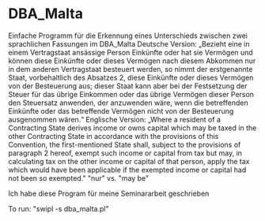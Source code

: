 # DBA_Malta
Einfache Programm für die Erkennung eines Unterschieds zwischen zwei sprachlichen Fassungen im DBA_Malta
Deutsche Version: 
„Bezieht eine in einem Vertragstaat ansässige Person Einkünfte oder hat sie Vermögen und können diese Einkünfte oder dieses Vermögen nach diesem Abkommen nur in dem anderen Vertragstaat besteuert werden, so nimmt der erstgenannte Staat, vorbehaltlich des Absatzes 2, diese Einkünfte oder dieses Vermögen von der Besteuerung aus; dieser Staat kann aber bei der Festsetzung der Steuer für das übrige Einkommen oder das übrige Vermögen dieser Person den Steuersatz anwenden, der anzuwenden wäre, wenn die betreffenden Einkünfte oder das betreffende Vermögen nicht von der Besteuerung ausgenommen wären.“
Englische Version: 
„Where a resident of a Contracting State derives income or owns capital which may be taxed in the other Contracting State in accordance with the provisions of this Convention, the first-mentioned State shall, subject to the provisions of paragraph 2 hereof, exempt such income or capital from tax but may, in calculating tax on the other income or capital of that person, apply the tax which would have been applicable if the exempted income or capital had not been so exempted."
"nur" vs. "may be"

Ich habe diese Program für meine Seminararbeit geschrieben

To run: "swipl -s dba_malta.pl"

